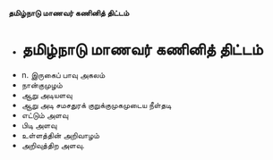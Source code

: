 **தமிழ்நாடு மாணவர் கணினித் திட்டம்**
- # தமிழ்நாடு மாணவர் கணினித் திட்டம்
- n. இருகைப் பாவு அகலம்
- நான்குமுழம்
- ஆறு அடியளவு
- ஆறு அடி சமசதுரக் குறுக்குமுகமுடைய நீள்தடி
- எட்டும் அளவு
- பிடி அளவு
- உள்ளத்தின் அறிவாழம்
- அறிவுத்திற அளவு.

